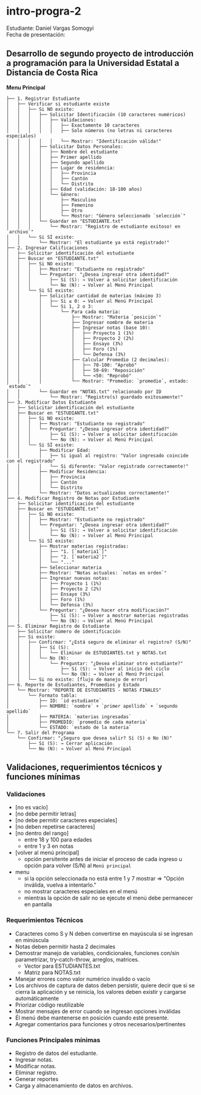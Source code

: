 # intro-progra-2
Estudiante: Daniel Vargas Somogyi \
Fecha de presentación: 

## Desarrollo de segundo proyecto de introducción a programación para la Universidad Estatal a Distancia de Costa Rica

**Menu Principal**
```
├── 1. Registrar Estudiante
│   ├── Verificar si estudiante existe
│   │   ├── Si NO existe:
│   │   │   ├── Solicitar Identificación (10 caracteres numéricos)
│   │   │   │   ├── Validaciones:
│   │   │   │   │   ├── Exactamente 10 caracteres
│   │   │   │   │   ├── Solo números (no letras ni caracteres especiales)
│   │   │   │   │   └── Mostrar: "Identificación válida!"
│   │   │   ├── Solicitar Datos Personales:
│   │   │   │   ├── Nombre del estudiante
│   │   │   │   ├── Primer apellido  
│   │   │   │   ├── Segundo apellido
│   │   │   │   ├── Lugar de residencia:
│   │   │   │   │   ├── Provincia
│   │   │   │   │   ├── Cantón
│   │   │   │   │   └── Distrito
│   │   │   │   ├── Edad (validación: 18-100 años)
│   │   │   │   └── Género:
│   │   │   │       ├── Masculino
│   │   │   │       ├── Femenino
│   │   │   │       ├── Otro
│   │   │   │       └── Mostrar: "Género seleccionado `selección`"
│   │   │   └── Guardar en "ESTUDIANTE.txt"
│   │   │       └── Mostrar: "Registro de estudiante exitoso! en `archivo`"
│   │   └── Si SÍ existe:
│   │       └── Mostrar: "El estudiante ya está registrado!"
├── 2. Ingresar Calificaciones
│   ├── Solicitar identificación del estudiante
│   ├── Buscar en "ESTUDIANTE.txt"
│   │   ├── Si NO existe:
│   │   │   ├── Mostrar: "Estudiante no registrado"
│   │   │   └── Preguntar: "¿Desea ingresar otra identidad?"
│   │   │       ├── Sí (S): → Volver a solicitar identificación
│   │   │       └── No (N): → Volver al Menú Principal
│   │   └── Si SÍ existe:
│   │       ├── Solicitar cantidad de materias (máximo 3)
│   │       │   ├── Si ≤ 0: → Volver al Menú Principal
│   │       │   └── Si 1, 2 o 3:
│   │       │       └── Para cada materia:
│   │       │           ├── Mostrar: "Materia `posición`"
│   │       │           ├── Ingresar nombre de materia
│   │       │           ├── Ingresar notas (base 10):
│   │       │           │   ├── Proyecto 1 (1%)
│   │       │           │   ├── Proyecto 2 (2%) 
│   │       │           │   ├── Ensayo (3%)
│   │       │           │   ├── Foro (1%)
│   │       │           │   └── Defensa (3%)
│   │       │           ├── Calcular Promedio (2 decimales):
│   │       │           │   ├── 70-100: "Aprobó"
│   │       │           │   ├── 50-69: "Reposición"
│   │       │           │   └── <50: "Reprobó"
│   │       │           └── Mostrar: "Promedio: `promedio`, estado: `estado`"
│   │       └── Guardar en "NOTAS.txt" relacionado por ID
│   │           └── Mostrar: "Registro(s) guardado exitosamente!"
├── 3. Modificar Datos Estudiante
│   ├── Solicitar identificación del estudiante
│   ├── Buscar en "ESTUDIANTE.txt"
│   │   ├── Si NO existe:
│   │   │   ├── Mostrar: "Estudiante no registrado"
│   │   │   └── Preguntar: "¿Desea ingresar otra identidad?"
│   │   │       ├── Sí (S): → Volver a solicitar identificación
│   │   │       └── No (N): → Volver al Menú Principal
│   │   └── Si SÍ existe:
│   │       ├── Modificar Edad:
│   │       │   ├── Si igual al registro: "Valor ingresado coincide con el registrado"
│   │       │   └── Si diferente: "Valor registrado correctamente!"
│   │       ├── Modificar Residencia:
│   │       │   ├── Provincia
│   │       │   ├── Cantón
│   │       │   └── Distrito
│   │       └── Mostrar: "Datos actualizados correctamente!"
├── 4. Modificar Registro de Notas por Estudiante
│   ├── Solicitar identificación del estudiante
│   ├── Buscar en "ESTUDIANTE.txt"
│   │   ├── Si NO existe:
│   │   │   ├── Mostrar: "Estudiante no registrado"
│   │   │   └── Preguntar: "¿Desea ingresar otra identidad?"
│   │   │       ├── Sí (S): → Volver a solicitar identificación
│   │   │       └── No (N): → Volver al Menú Principal
│   │   └── Si SÍ existe:
│   │       ├── Mostrar materias registradas:
│   │       │   ├── "1. [`materia1`]"
│   │       │   ├── "2. [`materia2`]"
│   │       │   └── "..."
│   │       ├── Seleccionar materia
│   │       ├── Mostrar: "Notas actuales: `notas en orden`"
│   │       ├── Ingresar nuevas notas:
│   │       │   ├── Proyecto 1 (1%)
│   │       │   ├── Proyecto 2 (2%)
│   │       │   ├── Ensayo (3%)
│   │       │   ├── Foro (1%)
│   │       │   └── Defensa (3%)
│   │       └── Preguntar: "¿Desea hacer otra modificación?"
│   │           ├── Sí (S): → Volver a mostrar materias registradas
│   │           └── No (N): → Volver al Menú Principal
├── 5. Eliminar Registro de Estudiante
│   ├── Solicitar número de identificación
│   ├── Si existe:
│   │   ├── Confirmar: "¿Está seguro de eliminar el registro? (S/N)"
│   │   │   ├── Sí (S): 
│   │   │   │   └── Eliminar de ESTUDIANTES.txt y NOTAS.txt
│   │   │   └── No (N): 
│   │   │       └── Preguntar: "¿Desea eliminar otro estudiante?"
│   │   │           ├── Sí (S): → Volver al inicio del ciclo
│   │   │           └── No (N): → Volver al Menú Principal
│   │   └── Si no existe: [flujo de manejo de error]
├── 6. Reporte de Estudiantes, Promedios y Estado
│   └── Mostrar: "REPORTE DE ESTUDIANTES - NOTAS FINALES"
│       └── Formato tabla:
│           ├── ID: `id estudiante`
│           ├── NOMBRE: `nombre` + `primer apellido` + `segundo apellido`
│           ├── MATERIA: `materias ingresadas`
│           ├── PROMEDIO: `promedio de cada materia`
│           └── ESTADO: `estado de la materia`
└── 7. Salir del Programa
    └── Confirmar: "¿Seguro que desea salir? Sí (S) o No (N)"
        ├── Sí (S): → Cerrar aplicación
        └── No (N): → Volver al Menú Principal
```

## Validaciones, requerimientos técnicos y funciones mínimas
### Validaciones
- [no es vacío]
- [no debe permitir letras]
- [no debe permitir caracteres especiales]
- [no deben repetirse caracteres]
- [no dentro del rango]
    - entre 18 y 100 para edades
    - entre 1 y 3 en notas
- [volver al menú principal]
    - opción persitente antes de iniciar el proceso de cada ingreso u opción para volver (S/N) al `Menú principal`
- menu
    - si la opción seleccionada no está entre 1 y 7 mostrar => "Opción inválida, vuelva a intentarlo."
    - no mostrar caracteres especiales en el menú
    - mientras la opción de salir no se ejecute el menú debe permanecer en pantalla

### Requerimientos Técnicos
- Caracteres como S y N deben convertirse en mayúscula si se ingresan en minúscula
- Notas deben permitir hasta 2 decimales
- Demostrar manejo de variables, condicionales, funciones con/sin parametrizar, try-catch-throw, arreglos, matrices.
    - Vector para ESTUDIANTES.txt
    - Matriz para NOTAS.txt
- Manejar errores como valor numérico invalido o vacío
- Los archivos de captura de datos deben persistir, quiere decir que si se cierra la aplicación y se reinicia, los valores deben existir y cargarse automáticamente
- Priorizar código reutilizable
- Mostrar mensajes de error cuando se ingresan opciones inválidas
- Él menú debe mantenerse en posición cuando esté presente.
- Agregar comentarios para funciones y otros necesarios/pertinentes

### Funciones Principales mínimas
- Registro de datos del estudiante.
- Ingresar notas.
- Modificar notas.
- Eliminar registro.
- Generar reportes
- Carga y almacenamiento de datos en archivos.